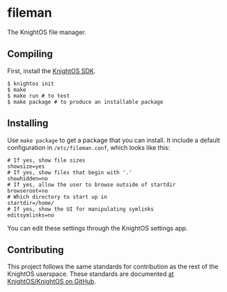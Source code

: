 # fileman

The KnightOS file manager.

## Compiling

First, install the [KnightOS SDK](http://www.knightos.org/sdk).

    $ knightos init
    $ make
    $ make run # to test
    $ make package # to produce an installable package

## Installing

Use `make package` to get a package that you can install. It include a default configuration
in `/etc/fileman.conf`, which looks like this:

    # If yes, show file sizes
    showsize=yes
    # If yes, show files that begin with '.'
    showhidden=no
    # If yes, allow the user to browse outside of startdir
    browseroot=no
    # Which directory to start up in
    startdir=/home/
    # If yes, show the UI for manipulating symlinks
    editsymlinks=no

You can edit these settings through the KnightOS settings app.

## Contributing

This project follows the same standards for contribution as the rest of the KnightOS userspace.
These standards are documented [at KnightOS/KnightOS on GitHub](https://github.com/KnightOS/KnightOS/blob/master/CONTRIBUTING).
